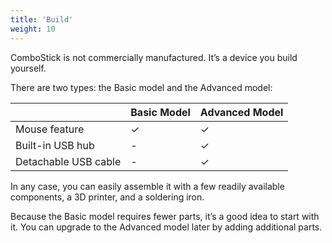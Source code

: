 ```yaml
---
title: 'Build'
weight: 10
---
```


ComboStick is not commercially manufactured. It’s a device you build yourself.

There are two types: the Basic model and the Advanced model:

|                      | Basic Model | Advanced Model |
| -------------------- | ----------- | -------------- |
| Mouse feature        | ✓           | ✓              |
| Built-in USB hub     | -           | ✓              |
| Detachable USB cable | -           | ✓              |

In any case, you can easily assemble it with a few readily available components, a 3D printer, and a soldering iron.

Because the Basic model requires fewer parts, it’s a good idea to start with it.
You can upgrade to the Advanced model later by adding additional parts.
